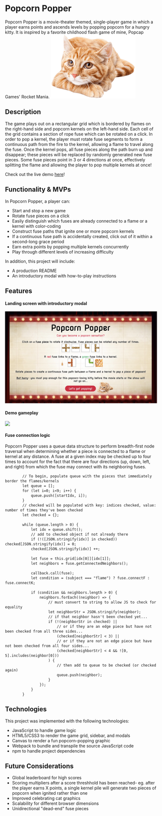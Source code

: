 # Popcorn Popper
Popcorn Popper is a movie-theater themed, single-player game in which a player earns points and ascends levels by popping popcorn for a hungry kitty. It is inspired by a favorite childhood flash game of mine, Popcap Games' Rocket Mania. 
<img src="/images/kittens/intro.png" alt = "i can has popcorn?" width="280" height="210">

## Description
The game plays out on a rectangular grid which is bordered by flames on the right-hand side and popcorn kernels on the left-hand side. Each cell of the grid contains a section of rope fuse which can be rotated on a click. In order to pop a kernel, the player must rotate fuse segments to form a continuous path from the fire to the kernel, allowing a flame to travel along the fuse. Once the kernel pops, all fuse pieces along the path burn up and disappear; these pieces will be replaced by randomly generated new fuse pieces. Some fuse pieces point in 3 or 4 directions at once, effectively splitting the flame and allowing the player to pop multiple kernels at once!

Check out the live demo [here](https://virgknight.github.io/popcorn/)!

## Functionality & MVPs
In Popcorn Popper, a player can:
* Start and stop a new game
* Rotate fuse pieces on a click
* Easily distinguish which fuses are already connected to a flame or a kernel with color-coding
* Construct fuse paths that ignite one or more popcorn kernels
* If a continuous fuse path is accidentally created, click out of it within a second-long grace period
* Earn extra points by popping multiple kernels concurrently
* Play through different levels of increasing difficulty

In addition, this project will include:
* A production README
* An introductory modal with how-to-play instructions

## Features
#### Landing screen with introductory modal
![introductory modal](/images/readme/intro-modal.png)

#### Demo gameplay
![](images/readme/gameplay.gif)

#### Fuse connection logic
Popcorn Popper uses a queue data structure to perform breadth-first node traversal when determining whether a piece is connected to a flame or kernel at any distance. A fuse at a given index may be checked up to four times to account for the fact that there are four directions (up, down, left, and right) from which the fuse may connect with its neighboring fuses.
```
        // To begin, populate queue with the pieces that immediately border the flames/kernels
        let queue = [];
        for (let i=0; i<9; i++) {
            queue.push([startIdx, i]);
        }
        // checked will be populated with key: indices checked, value: number of times they've been checked
        let checked = {};

        while (queue.length > 0) {
            let idx = queue.shift();
            // add to checked object if not already there
            if (!([JSON.stringify(idx)] in checked)) checked[JSON.stringify(idx)] = 0;
            checked[JSON.stringify(idx)] ++;

            let fuse = this.grid[idx[0]][idx[1]];
            let neighbors = fuse.getConnectedNeighbors();

            callback.call(fuse);
            let condition = (subject === "flame") ? fuse.connectF : fuse.connectK;

            if (condition && neighbors.length > 0) {
                neighbors.forEach((neighbor) => {
                    // must convert to string to allow JS to check for equality
                    let neighborStr = JSON.stringify(neighbor);
                    // if that neighbor hasn't been checked yet...
                    if (!(neighborStr in checked) || 
                        // or if they are an edge piece but have not been checked from all three sides...
                        (checked[neighborStr] < 3) ||
                        // or if they are not an edge piece but have not been checked from all four sides...
                        (checked[neighborStr] < 4 && ![0, 5].includes(neighbor[0]))
                    ) {
                        // then add to queue to be checked (or checked again)
                        queue.push(neighbor);
                    }
                });
            }
        }
```

## Technologies
This project was implemented with the following technologies:
* JavaScript to handle game logic
* HTML5/CSS3 to render the game grid, sidebar, and modals
* Canvas to render a fun popcorn-popping graphic
* Webpack to bundle and transpile the source JavaScript code
* npm to handle project dependencies

## Future Considerations
* Global leaderboard for high scores
* Scoring multipliers after a score threshhold has been reached- eg. after the player earns X points, a single kernel pile will generate two pieces of popcorn when ignited rather than one
* Improved celebrating cat graphics
* Scalability for different browser dimensions
* Unidirectional "dead-end" fuse pieces
